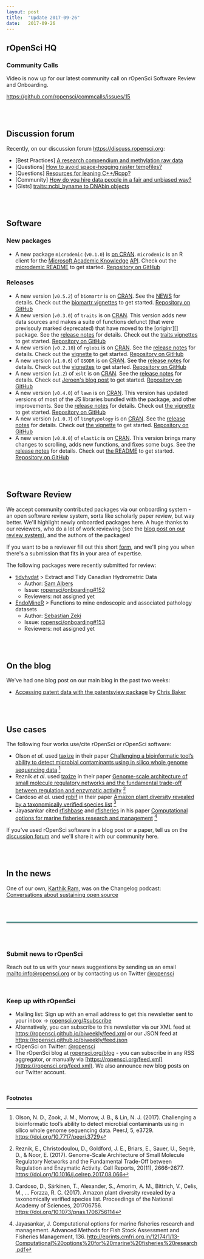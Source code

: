 ```yaml
---
layout: post
title:  "Update 2017-09-26"
date:   2017-09-26
---
```


## rOpenSci HQ

### Community Calls

Video is now up for our latest community call on rOpenSci Software Review and Onboarding.

<https://github.com/ropensci/commcalls/issues/15>

<br><br>

## Discussion forum

Recently, on our discussion forum <https://discuss.ropensci.org>:

* [Best Practices] [A research compendium and methylation raw data](https://discuss.ropensci.org/t/a-research-compendium-and-methylation-raw-data/867)
* [Questions] [How to avoid space-hogging raster tempfiles?](https://discuss.ropensci.org/t/how-to-avoid-space-hogging-raster-tempfiles/864)
* [Questions] [Resources for leaning C++/Rcpp?](https://discuss.ropensci.org/t/resources-for-leaning-c-rcpp/877)
* [Community] [How do you hire data people in a fair and unbiased way?](https://discuss.ropensci.org/t/how-do-you-hire-data-people-in-a-fair-and-unbiased-way/876)
* [Gists] [traits::ncbi_byname to DNAbin objects](https://discuss.ropensci.org/t/traits-ncbi-byname-to-dnabin-objects/878)

<br><br>

## Software

### New packages

* A new package `microdemic` (`v0.1.0`) is [on CRAN](https://cran.rstudio.com/web/packages/jaod). `microdemic` is an R client for the [Microsoft Academic Knowledge](https://academic.microsoft.com/) [API](https://azure.microsoft.com/en-us/services/cognitive-services/academic-knowledge/). Check out the [microdemic README](https://github.com/ropenscilabs/microdemic#microdemic) to get started. [Repository on GitHub][microdemic]

### Releases

* A new version (`v0.5.2`) of `biomartr` is on [CRAN](https://cran.rstudio.com/web/packages/biomartr). See the [NEWS](https://cran.rstudio.com/web/packages/biomartr/news.html) for details. Check out the [biomartr vignettes](https://cran.rstudio.com/web/packages/biomartr/vignettes/) to get started. [Repository on GitHub][biomartr]
* A new version (`v0.3.0`) of `traits` is on [CRAN](https://cran.rstudio.com/web/packages/traits). This version adds new data sources and makes a suite of functions defunct (that were previsouly marked deprecated) that have moved to the [originr][] package. See the [release notes](https://github.com/ropensci/traits/releases/tag/v0.3.0) for details. Check out the [traits vignettes](https://cran.rstudio.com/web/packages/traits/vignettes/) to get started. [Repository on GitHub][traits]
* A new version (`v0.2.10`) of `rglobi` is on [CRAN](https://cran.rstudio.com/web/packages/rglobi). See the [release notes](https://github.com/ropensci/rglobi/releases/tag/v0.2.10) for details. Check out the [vignette](https://cran.rstudio.com/web/packages/rglobi/vignettes/rglobi_vignette.html) to get started. [Repository on GitHub][rglobi]
* A new version (`v1.0.6`) of `GSODR` is on [CRAN](https://cran.rstudio.com/web/packages/GSODR). See the [release notes](https://github.com/ropensci/GSODR/releases/tag/1.0.6) for details. Check out the [vignettes](https://cran.rstudio.com/web/packages/GSODR/vignettes/) to get started. [Repository on GitHub][GSODR]
* A new version (`v1.2`) of `xslt` is on [CRAN](https://cran.rstudio.com/web/packages/xslt). See the [release notes](https://github.com/ropensci/xslt/releases/tag/v1.2) for details. Check out [Jeroen's blog post](https://ropensci.org/blog/blog/2017/01/10/xslt-release) to get started. [Repository on GitHub][xslt]
* A new version (`v0.4.0`) of `lawn` is on [CRAN](https://cran.rstudio.com/web/packages/lawn). This version has updated versions of most of the JS libraries bundled with the package, and other improvements. See the [release notes](https://github.com/ropensci/lawn/releases/tag/v0.4.0) for details. Check out [the vignette](https://cran.rstudio.com/web/packages/lawn/vignettes/lawn_vignette.html) to get started. [Repository on GitHub][lawn]
* A new version (`v1.0.7`) of `lingtypology` is on [CRAN](https://cran.rstudio.com/web/packages/lingtypology). See the [release notes](https://github.com/ropensci/lingtypology/releases/tag/v1.0.7) for details. Check out [the vignette](https://cran.rstudio.com/web/packages/lingtypology/vignettes/lingtypology.html) to get started. [Repository on GitHub][lingtypology]
* A new version (`v0.8.0`) of `elastic` is on [CRAN](https://cran.rstudio.com/web/packages/lawelasticn). This version brings many changes to scrolling, adds new functions, and fixes some bugs. See the [release notes](https://github.com/ropensci/elastic/releases/tag/v0.8.0) for details. Check out [the README](https://github.com/ropensci/elastic#elastic) to get started. [Repository on GitHub][elastic]

<br><br>

## Software Review

We accept community contributed packages via our onboarding system - an open software review system, sorta like scholarly paper review, but way better. We'll highlight newly onboarded packages here. A huge thanks to our reviewers, who do a lot of work reviewing (see the [blog post on our review system](https://ropensci.org/blog/2016/03/28/software-review)),
and the authors of the packages!

If you want to be a reviewer fill out this short [form](https://ropensci.org/onboarding/), and we'll ping you when there's a submission that fits in your area of expertise.

The following packages were recently submitted for review:

* [tidyhydat][] > Extract and Tidy Canadian Hydrometric Data
    * Author: [Sam Albers](https://github.com/boshek)
    * Issue: [ropensci/onboarding#152](https://github.com/ropensci/onboarding/issues/152)
    * Reviewers: not assigned yet
* [EndoMineR][] > Functions to mine endoscopic and associated pathology datasets
    * Author: [Sebastian Zeki](https://github.com/sebastiz)
    * Issue: [ropensci/onboarding#153](https://github.com/ropensci/onboarding/issues/153)
    * Reviewers: not assigned yet


<br><br>


## On the blog

We've had one blog post on our main blog in the past two weeks:

* [Accessing patent data with the patentsview package](https://ropensci.org/blog/blog/2017/09/19/patentsview) by [Chris Baker](https://github.com/crew102)

<br><br>



## Use cases

The following four works use/cite rOpenSci or rOpenSci software:

* Olson _et al_. used [taxize][] in their paper [Challenging a bioinformatic tool’s ability to detect microbial contaminants using in silico whole genome sequencing data](https://doi.org/10.7717/peerj.3729) [^1]
* Reznik _et al_. used [taxize][] in their paper [Genome-scale architecture of small molecule regulatory networks and the fundamental trade-off between regulation and enzymatic activity](https://doi.org/10.1016/j.celrep.2017.08.066) [^2]
*  Cardoso _et al_. used [rgbif][] in their paper [Amazon plant diversity revealed by a taxonomically verified species list](https://doi.org/10.1073/pnas.1706756114) [^3]
* Jayasankar cited [rfishbase][] and [rfisheries][] in his paper [Computational options for marine fisheries research and management](http://eprints.cmfri.org.in/12174/1/13-Computational%20options%20for%20marine%20fisheries%20research.pdf) [^4]

If you've used rOpenSci software in a blog post or a paper, tell us on the [discussion forum](https://discuss.ropensci.org/t/share-ropensci-package-citations-plz/515/11) and we'll share it with our community here.

<br><br>

## In the news

One of our own, [Karthik Ram](https://ropensci.org/about/#staff), was on the Changelog podcast: [Conversations about sustaining open source](https://changelog.com/podcast/263)

<br><br>

<hr style="display: block; height: 1px; border: 0; border-top: 3px solid #7CCCC8; margin: 1em 0; padding: 0; ">

<br><br>


### Submit news to rOpenSci

Reach out to us with your news suggestions by sending us an email <mailto:info@ropensci.org> or by
contacting us on Twitter [@ropensci](https://twitter.com/ropensci)

<br>

### Keep up with rOpenSci

* Mailing list: Sign up with an email address to get this newsletter sent to your inbox -> [ropensci.org/#subscribe](https://ropensci.org/#subscribe)
* Alternatively, you can subscribe to this newsletter via our XML feed at <https://ropensci.github.io/biweekly/feed.xml> or our JSON feed at <https://ropensci.github.io/biweekly/feed.json>
* rOpenSci on Twitter: [@ropensci](https://twitter.com/ropensci)
* The rOpenSci blog at [ropensci.org/blog](https://ropensci.org/blog) - you can subscribe in any RSS aggregator, or manually via [https://ropensci.org/feed.xml](https://ropensci.org/feed.xml). We also announce new blog posts on our Twitter account.

<br>

#### Footnotes

[^1]: Olson, N. D., Zook, J. M., Morrow, J. B., & Lin, N. J. (2017). Challenging a bioinformatic tool’s ability to detect microbial contaminants using in silico whole genome sequencing data. PeerJ, 5, e3729. <https://doi.org/10.7717/peerj.3729>
[^2]: Reznik, E., Christodoulou, D., Goldford, J. E., Briars, E., Sauer, U., Segrè, D., & Noor, E. (2017). Genome-Scale Architecture of Small Molecule Regulatory Networks and the Fundamental Trade-Off between Regulation and Enzymatic Activity. Cell Reports, 20(11), 2666–2677. <https://doi.org/10.1016/j.celrep.2017.08.066>
[^3]: Cardoso, D., Särkinen, T., Alexander, S., Amorim, A. M., Bittrich, V., Celis, M., … Forzza, R. C. (2017). Amazon plant diversity revealed by a taxonomically verified species list. Proceedings of the National Academy of Sciences, 201706756. <https://doi.org/10.1073/pnas.1706756114>
[^4]: Jayasankar, J. Computational options for marine fisheries research and management. Advanced Methods for Fish Stock Assessment and Fisheries Management, 136. <http://eprints.cmfri.org.in/12174/1/13-Computational%20options%20for%20marine%20fisheries%20research.pdf>

[taxize]: https://github.com/ropensci/taxize
[microdemic]: https://github.com/ropenscilabs/microdemic
[geojsonio]: https://github.com/ropensci/geojsonio
[biomartr]: https://github.com/ropensci/biomartr
[traits]: https://github.com/ropenscilabs/traits
[writexl]: https://github.com/ropensci/writexl
[rglobi]: https://github.com/ropensci/rglobi
[GSODR]: https://github.com/ropensci/GSODR
[xslt]: https://github.com/ropensci/xslt
[lawn]: https://github.com/ropensci/lawn
[lingtypology]: https://github.com/ropensci/lingtypology
[elastic]: https://github.com/ropensci/elastic
[tidyhydat]: https://github.com/bcgov/tidyhydat
[EndoMineR]: https://github.com/sebastiz/EndoMineR
[rgbif]: https://github.com/ropensci/rgbif
[rfishbase]: https://github.com/ropensci/rfisheries
[rfisheries]: https://github.com/ropensci/rfisheries
